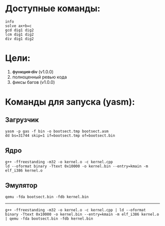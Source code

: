# Доступные команды:
```
info
solve ax+b=c
gcd dig1 dig2
lcm dig1 dig2
div dig1 dig2
```
# Цели:
1) ~~функция div~~ (v1.0.0)
2) полноценный ревью кода
3) фиксы багов (v1.0.0)


# Команды для запуска (yasm):
## Загрузчик
```
yasm -p gas -f bin -o bootsect.tmp bootsect.asm
dd bs=31744 skip=1 if=bootsect.tmp of=bootsect.bin
```
## Ядро
```
g++ -ffreestanding -m32 -o kernel.o -c kernel.cpp
ld --oformat binary -Ttext 0x10000 -o kernel.bin --entry=kmain -m elf_i386 kernel.o
```
## Эмулятор
```
qemu -fda bootsect.bin -fdb kernel.bin
```
___________________
```
g++ -ffreestanding -m32 -o kernel.o -c kernel.cpp | ld --oformat binary -Ttext 0x10000 -o kernel.bin --entry=kmain -m elf_i386 kernel.o | qemu -fda bootsect.bin -fdb kernel.bin
```
